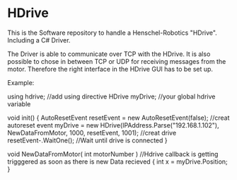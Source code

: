 # HDrive
This is the Software repository to handle a Henschel-Robotics "HDrive". Including a C# Driver.

The Driver is able to communicate over TCP with the HDrive. It is also possible to chose in between TCP or UDP for receiving messages from the motor. 
Therefore the right interface in the HDrive GUI has to be set up.

Example:


using hdrive;       //add using directive
HDrive myDrive;     //your global hdrive variable

void init()
{
  AutoResetEvent resetEvent = new AutoResetEvent(false);              //creat autoreset event
  myDrive = new HDrive(IPAddress.Parse("192.168.1.102"), NewDataFromMotor, 1000, resetEvent, 1001);  //creat drive
  resetEvent-.WaitOne();          //Wait until drive is connected
}


void NewDataFromMotor( int motorNumber ) //Hdrive callback is getting trigggered as soon as there is new Data recieved
{
  int x = myDrive.Position;
}

